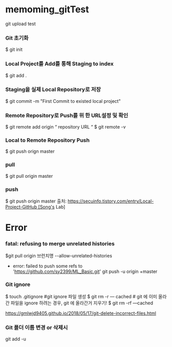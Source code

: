 # memoming_gitTest

git upload test

### Git 초기화
$ git init 

### Local Project를 Add를 통해 Staging to index 
$ git add . 

### Staging을 실제 Local Repository로 저장 
$ git commit -m "First Commit to existed local project" 

### Remote Repository로 Push를 위 한 URL설정 및 확인 
$ git remote add origin “ repository URL “
$ git remote -v 

### Local to Remote Repository Push 
$ git push orign master

### pull
$ git pull origin master

### push
$ git push origin master
출처: https://secuinfo.tistory.com/entry/Local-Project-GitHub [Song's Lab]


# Error

### fatal: refusing to merge unrelated histories
$git pull origin 브런치명 --allow-unrelated-histories
* error: failed to push some refs to 'https://github.com/sy2399/ML_Basic.git'
git push -u origin +master

### Git ignore
$ touch .gitignore     #git ignore 파일 생성
$ git rm -r — cached  # git 에 이미 올라간 파일을 ignore 하려는 경우, git 에 올라간거 지우기!
$ git rm -rf —cached 


https://gmlwjd9405.github.io/2018/05/17/git-delete-incorrect-files.html

### Git 폴더 이름 변경 or 삭제시
git add -u
